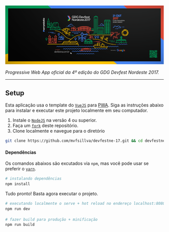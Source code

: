 ![Devfest image](devfest.png)

_Progressive Web App oficial da 4º edição do GDG Devfest Nordeste 2017._

___

## Setup
Esta aplicação usa o template do [`VueJS`](https://vuejs.org/) para [PWA](https://github.com/vuejs-templates/pwa). Siga as instruções abaixo para instalar e executar este projeto localmente em seu computador.

1. Instale o [`NodeJS`](https://nodejs.org/) na versão 4 ou superior.
2. Faça um [`fork`](https://github.com/mvfsillva/devfestne-17/fork) deste repositório.
3. Clone localmente e navegue para o diretório

``` bash
git clone https://github.com/mvfsillva/devfestne-17.git && cd devfestne-17
```
#### Dependências

Os comandos abaixos são excutados via `npm`, mas você pode usar se preferir o [`yarn`](https://yarnpkg.com/pt-BR/).

``` bash
# instalando dependências
npm install
```

Tudo pronto! Basta agora executar o projeto.

``` bash
# executando localmente o serve + hot reload no endereço localhost:8080
npm run dev

# fazer build para produção + minificação
npm run build
```
